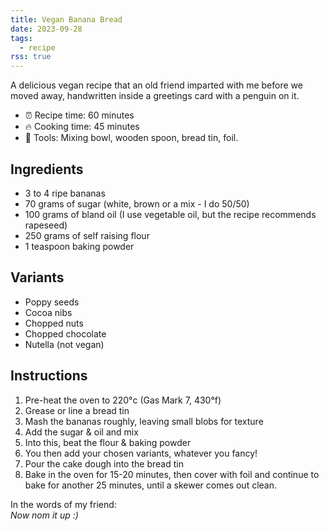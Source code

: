 ```yaml
---
title: Vegan Banana Bread
date: 2023-09-28
tags:
  - recipe
rss: true
---
```


A delicious vegan recipe that an old friend imparted with me before we moved away, handwritten inside a greetings card with a penguin on it.

<span class="hr my-2"></span>

<ul class="unstyled">
    <li>⏰ Recipe time: 60 minutes</li>
    <li>🔥 Cooking time:  45 minutes</li>
    <li>🥣 Tools: Mixing bowl, wooden spoon, bread tin, foil.</li>
</ul>

## Ingredients
- 3 to 4 ripe bananas
- 70 grams of sugar (white, brown or a mix - I do 50/50)
- 100 grams of bland oil (I use vegetable oil, but the recipe recommends rapeseed)
-  250 grams of self raising flour
- 1 teaspoon baking powder

## Variants
- Poppy seeds
- Cocoa nibs
- Chopped nuts
- Chopped chocolate
- Nutella (not vegan)

## Instructions
1. Pre-heat the oven to 220°c (Gas Mark 7, 430°f)
1. Grease or line a bread tin
1. Mash the bananas roughly, leaving small blobs for texture
1. Add the sugar & oil and mix
1. Into this, beat the flour & baking powder
1. You then add your chosen variants, whatever you fancy!
1. Pour the cake dough into the bread tin
1. Bake in the oven for 15-20 minutes, then cover with foil and continue to bake for another 25 minutes, until a skewer comes out clean.

In the words of my friend:</br>
<em>Now nom it up :)</em>
